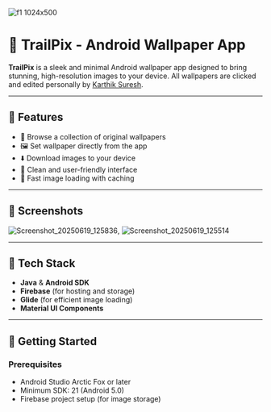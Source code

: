 
![f1 1024x500](https://github.com/user-attachments/assets/ea865681-c6c8-4e37-a236-83e8460a20ef)

# 📱 TrailPix - Android Wallpaper App

**TrailPix** is a sleek and minimal Android wallpaper app designed to bring stunning, high-resolution images to your device. All wallpapers are clicked and edited personally by [Karthik Suresh](https://github.com/karthikthedev).


---

## 🌟 Features

- 🎨 Browse a collection of original wallpapers
- 🖼️ Set wallpaper directly from the app
- ⬇️ Download images to your device
- 🧭 Clean and user-friendly interface
- 🚀 Fast image loading with caching

---

## 📸 Screenshots
![Screenshot_20250619_125836](https://github.com/user-attachments/assets/19629f38-3324-4122-849b-c3504739dcde), ![Screenshot_20250619_125514](https://github.com/user-attachments/assets/ae3fa9ba-440a-4f6b-b04a-a40855d02f3b)





---

## 🔧 Tech Stack

- **Java** & **Android SDK**
- **Firebase** (for hosting and storage)
- **Glide** (for efficient image loading)
- **Material UI Components**

---

## 🚀 Getting Started

### Prerequisites

- Android Studio Arctic Fox or later
- Minimum SDK: 21 (Android 5.0)
- Firebase project setup (for image storage)
